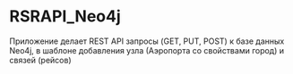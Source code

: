 # RSRAPI_Neo4j
Приложение делает REST API запросы (GET, PUT, POST) к базе данных Neo4j, в шаблоне добавления узла (Аэропорта со свойствами город) и связей (рейсов)
